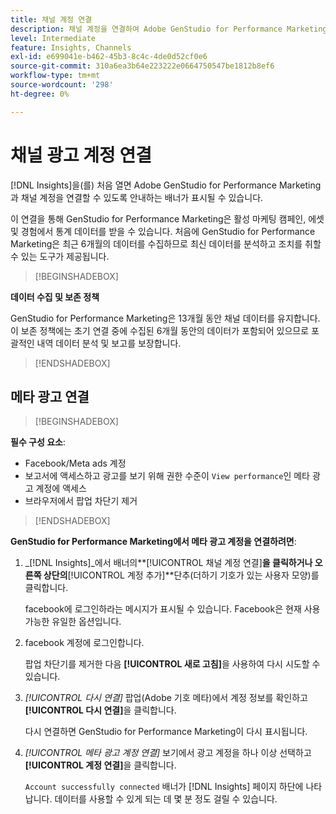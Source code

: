 ```yaml
---
title: 채널 계정 연결
description: 채널 계정을 연결하여 Adobe GenStudio for Performance Marketing 마케팅 캠페인 및 에셋 성과를 모니터링합니다.
level: Intermediate
feature: Insights, Channels
exl-id: e699041e-b462-45b3-8c4c-4de0d52cf0e6
source-git-commit: 310a6ea3b64e223222e0664750547be1812b8ef6
workflow-type: tm+mt
source-wordcount: '298'
ht-degree: 0%

---
```


# 채널 광고 계정 연결

[!DNL Insights]을(를) 처음 열면 Adobe GenStudio for Performance Marketing과 채널 계정을 연결할 수 있도록 안내하는 배너가 표시될 수 있습니다.

이 연결을 통해 GenStudio for Performance Marketing은 활성 마케팅 캠페인, 에셋 및 경험에서 통계 데이터를 받을 수 있습니다. 처음에 GenStudio for Performance Marketing은 최근 6개월의 데이터를 수집하므로 최신 데이터를 분석하고 조치를 취할 수 있는 도구가 제공됩니다.

>[!BEGINSHADEBOX]

**데이터 수집 및 보존 정책**

GenStudio for Performance Marketing은 13개월 동안 채널 데이터를 유지합니다. 이 보존 정책에는 초기 연결 중에 수집된 6개월 동안의 데이터가 포함되어 있으므로 포괄적인 내역 데이터 분석 및 보고를 보장합니다.

>[!ENDSHADEBOX]

## 메타 광고 연결

>[!BEGINSHADEBOX]

**필수 구성 요소**:

- Facebook/Meta ads 계정
- 보고서에 액세스하고 광고를 보기 위해 권한 수준이 `View performance`인 메타 광고 계정에 액세스
- 브라우저에서 팝업 차단기 제거

>[!ENDSHADEBOX]

**GenStudio for Performance Marketing에서 메타 광고 계정을 연결하려면**:

1. _[!DNL Insights]_에서 배너의&#x200B;**[!UICONTROL 채널 계정 연결]**을 클릭하거나 오른쪽 상단의&#x200B;**[!UICONTROL 계정 추가]**단추(더하기 기호가 있는 사용자 모양)를 클릭합니다.

   facebook에 로그인하라는 메시지가 표시될 수 있습니다. Facebook은 현재 사용 가능한 유일한 옵션입니다.

1. facebook 계정에 로그인합니다.

   팝업 차단기를 제거한 다음 **[!UICONTROL 새로 고침]**&#x200B;을 사용하여 다시 시도할 수 있습니다.

1. _[!UICONTROL 다시 연결]_ 팝업(Adobe 기호 메타)에서 계정 정보를 확인하고 **[!UICONTROL 다시 연결]**&#x200B;을 클릭합니다.

   다시 연결하면 GenStudio for Performance Marketing이 다시 표시됩니다.

1. _[!UICONTROL 메타 광고 계정 연결]_ 보기에서 광고 계정을 하나 이상 선택하고 **[!UICONTROL 계정 연결]**&#x200B;을 클릭합니다.

   `Account successfully connected` 배너가 [!DNL Insights] 페이지 하단에 나타납니다. 데이터를 사용할 수 있게 되는 데 몇 분 정도 걸릴 수 있습니다.
